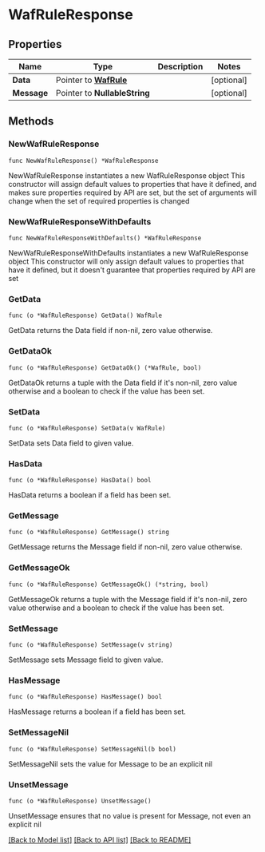 # WafRuleResponse

## Properties

Name | Type | Description | Notes
------------ | ------------- | ------------- | -------------
**Data** | Pointer to [**WafRule**](WafRule.md) |  | [optional] 
**Message** | Pointer to **NullableString** |  | [optional] 

## Methods

### NewWafRuleResponse

`func NewWafRuleResponse() *WafRuleResponse`

NewWafRuleResponse instantiates a new WafRuleResponse object
This constructor will assign default values to properties that have it defined,
and makes sure properties required by API are set, but the set of arguments
will change when the set of required properties is changed

### NewWafRuleResponseWithDefaults

`func NewWafRuleResponseWithDefaults() *WafRuleResponse`

NewWafRuleResponseWithDefaults instantiates a new WafRuleResponse object
This constructor will only assign default values to properties that have it defined,
but it doesn't guarantee that properties required by API are set

### GetData

`func (o *WafRuleResponse) GetData() WafRule`

GetData returns the Data field if non-nil, zero value otherwise.

### GetDataOk

`func (o *WafRuleResponse) GetDataOk() (*WafRule, bool)`

GetDataOk returns a tuple with the Data field if it's non-nil, zero value otherwise
and a boolean to check if the value has been set.

### SetData

`func (o *WafRuleResponse) SetData(v WafRule)`

SetData sets Data field to given value.

### HasData

`func (o *WafRuleResponse) HasData() bool`

HasData returns a boolean if a field has been set.

### GetMessage

`func (o *WafRuleResponse) GetMessage() string`

GetMessage returns the Message field if non-nil, zero value otherwise.

### GetMessageOk

`func (o *WafRuleResponse) GetMessageOk() (*string, bool)`

GetMessageOk returns a tuple with the Message field if it's non-nil, zero value otherwise
and a boolean to check if the value has been set.

### SetMessage

`func (o *WafRuleResponse) SetMessage(v string)`

SetMessage sets Message field to given value.

### HasMessage

`func (o *WafRuleResponse) HasMessage() bool`

HasMessage returns a boolean if a field has been set.

### SetMessageNil

`func (o *WafRuleResponse) SetMessageNil(b bool)`

 SetMessageNil sets the value for Message to be an explicit nil

### UnsetMessage
`func (o *WafRuleResponse) UnsetMessage()`

UnsetMessage ensures that no value is present for Message, not even an explicit nil

[[Back to Model list]](../README.md#documentation-for-models) [[Back to API list]](../README.md#documentation-for-api-endpoints) [[Back to README]](../README.md)


